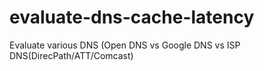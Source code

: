 # evaluate-dns-cache-latency
Evaluate various DNS (Open DNS vs Google DNS vs ISP DNS(DirecPath/ATT/Comcast)
